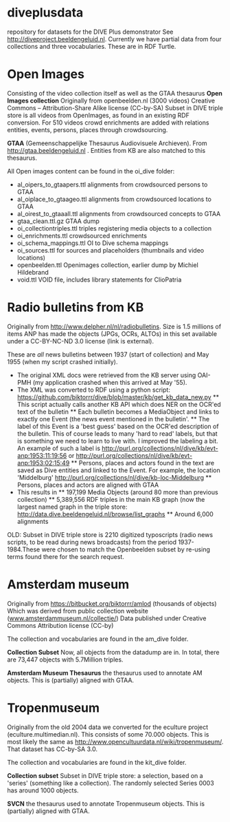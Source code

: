# diveplusdata
repository for datasets for the DIVE Plus demonstrator See http://diveproject.beeldengeluid.nl.  Currently we have partial data from four collections and three vocabularies. These are in RDF Turtle. 

# Open Images
Consisting of the video collection itself as well as the GTAA thesaurus
**Open Images collection**
Originally from openbeelden.nl (3000 videos)
Creative Commons – Attribution-Share Alike license (CC-by-SA)
Subset in DIVE triple store is all videos from OpenImages, as found in an existing RDF conversion. For 510 videos crowd enrichments are added with relations entities, events, persons, places through crowdsourcing.

**GTAA** (Gemeenschappelijke Thesaurus Audiovisuele Archieven). 
From http://gtaa.beeldengeluid.nl . Entities from KB are also matched to this thesaurus.

All Open images content can be found in the oi_dive folder:
* al_oipers_to_gtaapers.ttl	alignments from crowdsourced persons to GTAA 
* al_oiplace_to_gtaageo.ttl	alignments from crowdsourced locations to GTAA 
* al_oirest_to_gtaaall.ttl	alignments from crowdsourced concepts to GTAA 
* gtaa_clean.ttl.gz	GTAA dump 
* oi_collectiontriples.ttl	triples registering media objects to a collection
* oi_enrichments.ttl	crowdsourced enrichments 
* oi_schema_mappings.ttl	OI to Dive schema mappings
* oi_sources.ttl	for sources and placeholders (thumbnails and video locations)
* openbeelden.ttl	Openimages collection, earlier dump by Michiel Hildebrand 
* void.ttl VOID file, includes library statements for ClioPatria


# Radio bulletins from KB
Originally from http://www.delpher.nl/nl/radiobulletins. Size is 1.5 millions of items ANP has made the objects (JPGs, OCRs, ALTOs) in this set available under a CC-BY-NC-ND 3.0 license (link is external).

These are *all* news bulletins between 1937 (start of collection) and May 1955 (when my script crashed initially). 
* The original XML docs were retrieved from the KB server using OAI-PMH (my application crashed when this arrived at May '55). 
* The XML was converted to RDF using a python script: https://github.com/biktorrr/dive/blob/master/kb/get_kb_data_new.py 
** This script actually calls another KB API which does NER on the OCR'ed text of the bulletin
** Each bulletin becomes a MediaObject and links to exactly one Event (the news event mentioned in the bulletin'. 
** The label of this Event is a 'best guess' based on the OCR'ed description of the bulletin. This of course leads to many 'hard to read' labels, but that is something we need to learn to live with. I improved the labeling a bit. An example of such a label is http://purl.org/collections/nl/dive/kb/evt-anp:1953:11:19:56 or http://purl.org/collections/nl/dive/kb/evt-anp:1953:02:15:49 
** Persons, places and actors found in the text are saved as Dive entities and linked to the Event.  For example, the location 'Middelburg' http://purl.org/collections/nl/dive/kb-loc-Middelburg
** Persons, places and actors are aligned with GTAA 
* This results in 
** 197,199 Media Objects (around 80 more than previous collection)
** 5,389,556 RDF triples in the main KB graph (now the largest named graph in the triple store: http://data.dive.beeldengeluid.nl/browse/list_graphs 
** Around 6,000 alignments 
		

OLD: Subset in DIVE triple store is 2210 digitized typoscripts (radio news scripts, to be read during news broadcasts) from the period 1937-1984.These were chosen to match the Openbeelden subset by re-using terms found there for the search request. 

# Amsterdam museum
Originally from https://bitbucket.org/biktorrr/amlod (thousands of objects) Which was derived from public collection website (www.amsterdammuseum.nl/collectie/) Data published under Creative Commons Attribution license (CC-by)

The collection and vocabularies are found in the am_dive folder.

**Collection Subset**
Now, all objects from the datadump are in. In total, there are 73,447 objects with 5.7Million triples.

**Amsterdam Museum Thesaurus**
the thesaurus used to annotate AM objects. This is (partially) aligned with GTAA.

# Tropenmuseum
Originally from the old 2004 data we converted for the eculture project (eculture.multimedian.nl). This consists of some 70.000 objects. This is most likely the same as http://www.opencultuurdata.nl/wiki/tropenmuseum/. That dataset has CC-by-SA 3.0. 

The collection and vocabularies are found in the kit_dive folder.

**Collection subset**
Subset in DIVE triple store: a selection, based on a 'series' (something like a collection). The randomly selected Series 0003 has around 1000 objects.

**SVCN**
the thesaurus used to annotate Tropenmuseum objects. This is (partially) aligned with GTAA.


